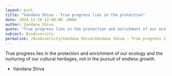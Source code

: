 ```yaml
---
layout: post
title: "Vandana Shiva - True progress lies in the protection"
date: 2024-12-28 12:00:00 -0000
author: Vandana Shiva
quote: "True progress lies in the protection and enrichment of our ecology and the nurturing of our cultural heritages, not in the pursuit of endless growth."
subject: Biodiversity
permalink: /Biodiversity/Vandana Shiva/Vandana Shiva - True progress lies in the protection
---
```


True progress lies in the protection and enrichment of our ecology and the nurturing of our cultural heritages, not in the pursuit of endless growth.

- Vandana Shiva
